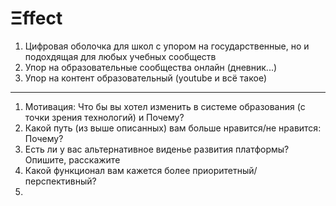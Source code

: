 # Ξffect 

1. Цифровая оболочка для школ с упором на государственные, но и подохдящая для любых учебных сообществ
2. Упор на образовательные сообщества онлайн (дневник...)
3. Упор на контент образовательный (youtube и всё такое)
--------------

1.  Мотивация: Что бы вы хотел изменить в системе образования (с точки зрения технологий) и Почему?
2.  Какой путь (из выше описанных) вам больше нравится/не нравится: Почему? 
3.  Есть ли у вас альтернативное виденье развития платформы? Опишите, расскажите
4.  Какой функционал вам кажется более приоритетный/перспективный? 
5.  
